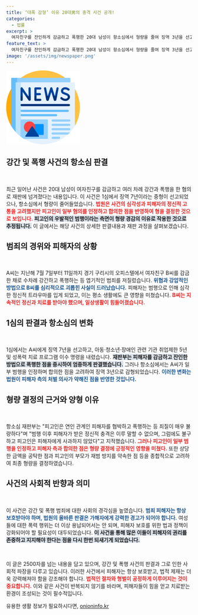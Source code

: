 ```yaml
---
title: ‘대폭 감형’ 이유 20대男의 충격 사건 공개!
categories:
  - 법률
excerpt: >
  여자친구를 잔인하게 감금하고 폭행한 20대 남성이 항소심에서 형량을 줄여 징역 3년을 선고받았다. 피해자의 정신적 고통에도 불구하고 합의와 공탁이 양형에 영향을 미쳤다. 이 사건은 사랑의 이름 아래, 폭력과 협박이 어떻게 일어날 수 있는지를 여실히 보여준다.
feature_text: >
  여자친구를 잔인하게 감금하고 폭행한 20대 남성이 항소심에서 형량을 줄여 징역 3년을 선고받았다. 피해자의 정신적 고통에도 불구하고 합의와 공탁이 양형에 영향을 미쳤다. 이 사건은 사랑의 이름 아래, 폭력과 협박이 어떻게 일어날 수 있는지를 여실히 보여준다.
image: '/assets/img/newspaper.png'
---
```


<p><img src="/assets/img/newspaper.png" alt="kimp 속보" /></p>

<h2 data-ke-size="size26">강간 및 폭행 사건의 항소심 판결</h2>

<p data-ke-size="size16">&nbsp;</p>

<p>최근 일어난 사건은 20대 남성이 여자친구를 감금하고 여러 차례 강간과 폭행을 한 혐의로 재판에 넘겨졌다는 내용입니다. 이 사건은 1심에서 징역 7년이라는 중형이 선고되었으나, 항소심에서 형량이 줄어들었습니다. <b><span style="color: #ee2323;">법원은 사건의 심각성과 피해자의 정신적 고통을 고려했지만 피고인이 일부 혐의를 인정하고 합의한 점을 반영하여 형을 결정한 것으로 보입니다.</span></b> <b><span style="background-color: #21538527;">피고인의 우발적인 범행이라는 측면이 형량 경감의 이유로 작용한 것으로 추정됩니다.</span></b> 이 글에서는 해당 사건의 상세한 판결내용과 재판 과정을 살펴보겠습니다.</p>

<h2 data-ke-size="size26">범죄의 경위와 피해자의 상황</h2>

<p data-ke-size="size16">&nbsp;</p>

<p>A씨는 지난해 7월 7일부터 11일까지 경기 구리시의 오피스텔에서 여자친구 B씨를 감금한 채로 수차례 강간하고 폭행하는 등 엽기적인 범죄를 저질렀습니다. <b><span style="color: #1a5490;">위협과 강압적인 방법으로 B씨를 심리적으로 괴롭힌 사실이 드러났습니다.</span></b> 피해자는 범행으로 인해 심각한 정신적 트라우마를 입게 되었고, 이는 평소 생활에도 큰 영향을 미쳤습니다. <b><span style="color: #ee2323;">B씨는 지속적인 정신과 치료를 받아야 했으며, 일상생활이 힘들어졌습니다.</span></b></p>

<h2 data-ke-size="size26">1심의 판결과 항소심의 변화</h2>

<p data-ke-size="size16">&nbsp;</p>

<p>1심에서는 A씨에게 징역 7년을 선고하고, 아동·청소년·장애인 관련 기관 취업제한 5년 및 성폭력 치료 프로그램 이수 명령을 내렸습니다. <b><span style="background-color: #21538527;">재판부는 피해자를 감금하고 잔인한 방법으로 폭행한 점을 중시하여 엄중하게 판결했습니다.</span></b> 그러나 항소심에서는 A씨가 일부 범행을 인정하며 합의한 점을 고려하여 징역 3년으로 감형되었습니다. <b><span style="color: #1a5490;">이러한 변화는 법원이 피해자 측의 처벌 의사가 약해진 점을 반영한 것입니다.</span></b></p>

<h2 data-ke-size="size26">형량 결정의 근거와 양형 이유</h2>

<p data-ke-size="size16">&nbsp;</p>

<p>항소심 재판부는 "피고인은 연인 관계인 피해자를 협박하고 폭행하는 등 죄질이 매우 불량하다"며 "범행 이후 피해자가 받은 정신적 충격은 이루 말할 수 없으며, 그럼에도 불구하고 피고인은 피해자에게 사과하지 않았다"고 지적했습니다. <b><span style="color: #ee2323;">그러나 피고인이 일부 범행을 인정하고 피해자 측과 합의한 점은 형량 결정에 긍정적인 영향을 미쳤다.</span></b> 또한 상당한 금액을 공탁한 점과 피고인의 부모가 재범 방지를 약속한 점 등을 종합적으로 고려하여 최종 형량을 결정하였습니다.</p>

<h2 data-ke-size="size26">사건의 사회적 반향과 의미</h2>

<p data-ke-size="size16">&nbsp;</p>

<p>이 사건은 강간 및 폭행 범죄에 대한 사회의 경각심을 높였습니다. <b><span style="color: #1a5490;">범죄 피해자는 항상 보호받아야 하며, 법원의 올바른 판결은 가해자에게 강력한 경고가 되어야 합니다.</span></b> 여성들에 대한 폭력 행위는 더 이상 용납되어서는 안 되며, 피해자 보호를 위한 법과 정책이 강화되어야 할 필요성이 대두되었습니다. <b><span style="background-color: #21538527;">이 사건을 통해 많은 이들이 피해자의 권리를 존중하고 지지해야 한다는 점을 다시 한번 되새기게 되었습니다.</span></b></p>

<p data-ke-size="size16">&nbsp;</p>

<p>이 글은 2500자를 넘는 내용을 담고 있으며, 강간 및 폭행 사건의 판결과 그로 인한 사회적 파장을 다루고 있습니다. 이러한 사건에서 피해자는 항상 보호받고, 법적 제재는 더욱 강력해져야 함을 강조해야 합니다. <b><span style="color: #ee2323;">법적인 절차와 형벌이 공정하게 이루어지는 것이 중요합니다.</span></b> 이와 같은 사건이 반복되지 않기를 바라며, 피해자들이 힘을 얻고 치료받는 환경이 조성되는 것이 필수적입니다.</p>
유용한 생활 정보가 필요하시다면, <a href="https://onioninfo.kr" rel="dofollow">onioninfo.kr</a>


